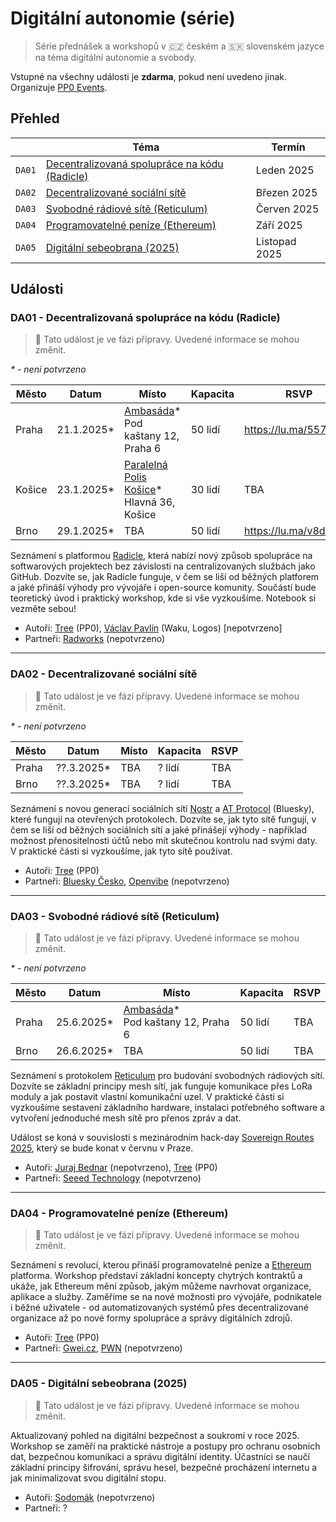 # Digitální autonomie (série)

> Série přednášek a workshopů v 🇨🇿 českém a 🇸🇰 slovenském jazyce na téma digitální autonomie a svobody.

Vstupné na všechny události je **zdarma**, pokud není uvedeno jinak. Organizuje [PP0 Events](https://pp0.events).

## Přehled

| | Téma | Termín |
| --- | --- | --- |
| `DA01` | [Decentralizovaná spolupráce na kódu (Radicle)](#da01---decentralizovan%C3%A1-spolupr%C3%A1ce-na-k%C3%B3du-radicle) | Leden 2025 |
| `DA02` | [Decentralizované sociální sítě](#da02---decentralizovan%C3%A9-soci%C3%A1ln%C3%AD-s%C3%ADt%C4%9B) | Březen 2025 |
| `DA03` | [Svobodné rádiové sítě (Reticulum)](#da03---svobodn%C3%A9-r%C3%A1diov%C3%A9-s%C3%ADt%C4%9B-reticulum) | Červen 2025 |
| `DA04` | [Programovatelné peníze (Ethereum)](#da04---programovateln%C3%A9-pen%C3%ADze-ethereum) | Září 2025 |
| `DA05` | [Digitální sebeobrana (2025)](#da05---digit%C3%A1ln%C3%AD-sebeobrana-2025) | Listopad 2025 |

## Události

### DA01 - Decentralizovaná spolupráce na kódu (Radicle)

> 🚧 Tato událost je ve fázi přípravy. Uvedené informace se mohou změnit.  

*\* - není potvrzeno*

| Město | Datum | Místo | Kapacita | RSVP |
| --- | --- | --- | --- | --- |
| Praha | 21.1.2025* | [Ambasáda](https://ambasada.cz/)*<br>Pod kaštany 12, Praha 6 | 50 lidí | https://lu.ma/557bfaya |
| Košice | 23.1.2025* | [Paralelná Polis Košice](https://www.paralelnapoliskosice.sk/)*<br>Hlavná 36, Košice | 30 lidí | TBA |
| Brno | 29.1.2025* | TBA | 50 lidí | https://lu.ma/v8dr36eb |

Seznámení s platformou [Radicle](https://radicle.xyz/), která nabízí nový způsob spolupráce na softwarových projektech bez závislosti na centralizovaných službách jako GitHub. Dozvíte se, jak Radicle funguje, v čem se liší od běžných platforem a jaké přináší výhody pro vývojáře i open-source komunity. Součástí bude teoretický úvod i praktický workshop, kde si vše vyzkoušíme. Notebook si vezměte sebou!

- Autoři: [Tree](https://paralelnipolis.info/p/tree) (PP0), [Václav Pavlín](https://paralelnipolis.info/p/vaclav-pavlin) (Waku, Logos) [nepotvrzeno]
- Partneři: [Radworks](https://radworks.org/) (nepotvrzeno)

---

### DA02 - Decentralizované sociální sítě

> 🚧 Tato událost je ve fázi přípravy. Uvedené informace se mohou změnit.

*\* - není potvrzeno*

| Město | Datum | Místo | Kapacita | RSVP |
| --- | --- | --- | --- | --- |
| Praha | ??.3.2025* | TBA | ? lidí | TBA |
| Brno | ??.3.2025* | TBA | ? lidí | TBA |

Seznámení s novou generací sociálních sítí [Nostr](https://nostr.com/) a [AT Protocol](https://atproto.com/) (Bluesky), které fungují na otevřených protokolech. Dozvíte se, jak tyto sítě fungují, v čem se liší od běžných sociálních sítí a jaké přinášejí výhody - například možnost přenositelnosti účtů nebo mít skutečnou kontrolu nad svými daty. V praktické části si vyzkoušíme, jak tyto sítě používat.

- Autoři: [Tree](https://paralelnipolis.info/p/tree) (PP0)
- Partneři: [Bluesky Česko](https://bsky.cz), [Openvibe](https://openvibe.social/) (nepotvrzeno)

---

### DA03 - Svobodné rádiové sítě (Reticulum)

> 🚧 Tato událost je ve fázi přípravy. Uvedené informace se mohou změnit.  

*\* - není potvrzeno*

| Město | Datum | Místo | Kapacita | RSVP |
| --- | --- | --- | --- | --- |
| Praha | 25.6.2025* | [Ambasáda](https://ambasada.cz/)*<br>Pod kaštany 12, Praha 6 | 50 lidí | TBA |
| Brno | 26.6.2025* | TBA | 50 lidí | TBA |

Seznámení s protokolem [Reticulum](https://reticulum.network/) pro budování svobodných rádiových sítí. Dozvíte se základní principy mesh sítí, jak funguje komunikace přes LoRa moduly a jak postavit vlastní komunikační uzel. V praktické části si vyzkoušíme sestavení základního hardware, instalaci potřebného software a vytvoření jednoduché mesh sítě pro přenos zpráv a dat.

Událost se koná v souvislosti s mezinárodním hack-day [Sovereign Routes 2025](https://lu.ma/t9s3fo9l), který se bude konat v červnu v Praze.

- Autoři: [Juraj Bednar](https://paralelnipolis.info/p/juraj-bednar) (nepotvrzeno), [Tree](https://paralelnipolis.info/p/tree) (PP0)
- Partneři: [Seeed Technology](https://www.seeedstudio.com/) (nepotvrzeno)

---

### DA04 - Programovatelné peníze (Ethereum)

> 🚧 Tato událost je ve fázi přípravy. Uvedené informace se mohou změnit.  

Seznámení s revolucí, kterou přináší programovatelné peníze a [Ethereum](https://ethereum.org/) platforma. Workshop představí základní koncepty chytrých kontraktů a ukáže, jak Ethereum mění způsob, jakým můžeme navrhovat organizace, aplikace a služby. Zaměříme se na nové možnosti pro vývojáře, podnikatele i běžné uživatele - od automatizovaných systémů přes decentralizované organizace až po nové formy spolupráce a správy digitálních zdrojů.

- Autoři: [Tree](https://paralelnipolis.info/p/tree) (PP0)
- Partneři: [Gwei.cz](https://gwei.cz/), [PWN](https://pwn.xyz/) (nepotvrzeno)

---

### DA05 - Digitální sebeobrana (2025)

> 🚧 Tato událost je ve fázi přípravy. Uvedené informace se mohou změnit.  

Aktualizovaný pohled na digitální bezpečnost a soukromí v roce 2025. Workshop se zaměří na praktické nástroje a postupy pro ochranu osobních dat, bezpečnou komunikaci a správu digitální identity. Účastníci se naučí základní principy šifrování, správu hesel, bezpečné procházení internetu a jak minimalizovat svou digitální stopu.

- Autoři: [Sodomák](https://paralelnipolis.info/p/sodomak) (nepotvrzeno)
- Partneři: ?
